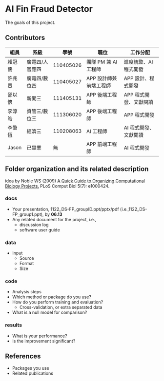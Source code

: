 # AI Fin Fraud Detector
The goals of this project.

## Contributors
| 組員    | 系級              | 學號       | 職位                     | 工作分配             |
|---------|-------------------|------------|--------------------------|----------------------|
| 賴冠儒  | 廣電四/人智應四   | 110405026  | 團隊 PM 兼 AI 工程師     | 進度統整、AI 程式開發 |
| 許兆豐  | 廣電四/數位四     | 110405027  | APP 設計師兼前端工程師       | APP 設計、程式開發   |
| 邵以懷  | 新聞三            | 111405131  | APP 後端工程師               | APP 程式開發、文獻閱讀 |
| 李淳皓  | 資管三/數位三     | 111306020  | APP 後端工程師               | APP 程式開發 |
| 李肇恆  | 經濟三            | 110208063  | AI 工程師               | AI 程式開發、文獻閱讀 |
| Jason | 已畢業            | 無  |  APP 前端工程師               | AI 程式開發 |

## Folder organization and its related description
idea by Noble WS (2009) [A Quick Guide to Organizing Computational Biology Projects.](https://journals.plos.org/ploscompbiol/article?id=10.1371/journal.pcbi.1000424) PLoS Comput Biol 5(7): e1000424.

### docs
* Your presentation, 1122_DS-FP_groupID.ppt/pptx/pdf (i.e.,1122_DS-FP_group1.ppt), by **06.13**
* Any related document for the project, i.e.,
  * discussion log
  * software user guide

### data
* Input
  * Source
  * Format
  * Size

### code
* Analysis steps
* Which method or package do you use?
* How do you perform training and evaluation?
  * Cross-validation, or extra separated data
* What is a null model for comparison?

### results
* What is your performance?
* Is the improvement significant?

## References
* Packages you use
* Related publications
